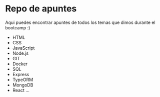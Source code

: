 # Repo de apuntes
Aqui puedes encontrar apuntes de todos los temas que dimos durante el bootcamp :)

- HTML
- CSS
- JavaScript
- Node.js
- GIT
- Docker
- SQL
- Express
- TypeORM
- MongoDB
- React
...
